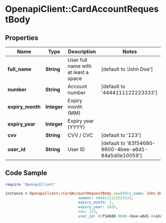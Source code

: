 # OpenapiClient::CardAccountRequestBody

## Properties

Name | Type | Description | Notes
------------ | ------------- | ------------- | -------------
**full_name** | **String** | User full name with at least a space | [default to &#39;John Doe&#39;]
**number** | **String** | Account number | [default to &#39;4444111122223333&#39;]
**expiry_month** | **Integer** | Expiry month (MM) | 
**expiry_year** | **Integer** | Expiry year (YYYY) | 
**cvv** | **String** | CVV / CVC | [default to &#39;123&#39;]
**user_id** | **String** | User ID | [default to &#39;83f54680-9600-4bee-a6d1-84a5d0e10059&#39;]

## Code Sample

```ruby
require 'OpenapiClient'

instance = OpenapiClient::CardAccountRequestBody.new(full_name: John Doe,
                                 number: 4444111122223333,
                                 expiry_month: 1,
                                 expiry_year: 2025,
                                 cvv: 123,
                                 user_id: 83f54680-9600-4bee-a6d1-84a5d0e10059)
```



